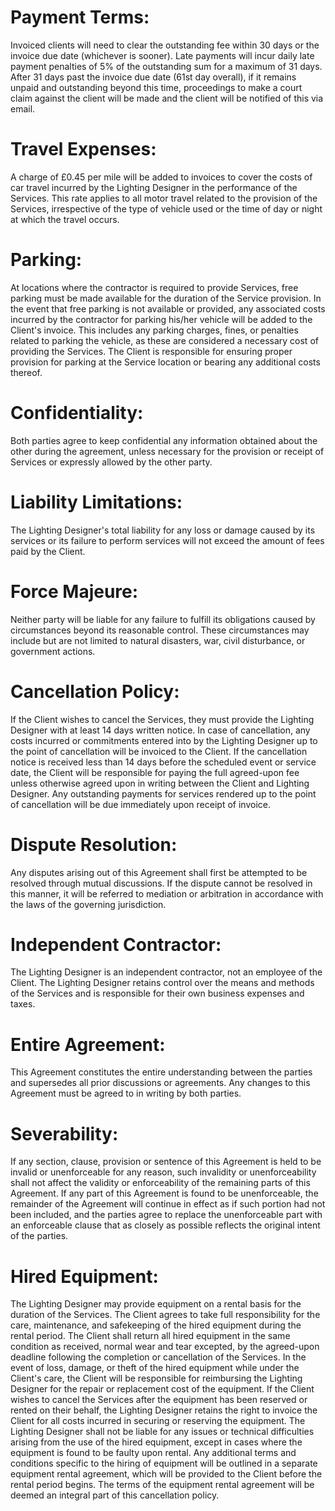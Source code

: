 # Payment Terms:

Invoiced clients will need to clear the outstanding fee within 30 days or the invoice due date (whichever is sooner).
Late payments will incur daily late payment penalties of 5% of the outstanding sum for a maximum of 31 days.
After 31 days past the invoice due date (61st day overall), if it remains unpaid and outstanding beyond this time, proceedings to make a court claim against the client will be made and the client will be notified of this via email.

# Travel Expenses:

A charge of £0.45 per mile will be added to invoices to cover the costs of car travel incurred by the Lighting Designer in the performance of the Services.
This rate applies to all motor travel related to the provision of the Services, irrespective of the type of vehicle used or the time of day or night at which the travel occurs.

# Parking:

At locations where the contractor is required to provide Services, free parking must be made available for the duration of the Service provision.
In the event that free parking is not available or provided, any associated costs incurred by the contractor for parking his/her vehicle will be added to the Client's invoice.
This includes any parking charges, fines, or penalties related to parking the vehicle, as these are considered a necessary cost of providing the Services.
The Client is responsible for ensuring proper provision for parking at the Service location or bearing any additional costs thereof.

# Confidentiality:

Both parties agree to keep confidential any information obtained about the other during the agreement, unless necessary for the provision or receipt of Services or expressly allowed by the other party.

# Liability Limitations:

The Lighting Designer's total liability for any loss or damage caused by its services or its failure to perform services will not exceed the amount of fees paid by the Client.

# Force Majeure:

Neither party will be liable for any failure to fulfill its obligations caused by circumstances beyond its reasonable control.
These circumstances may include but are not limited to natural disasters, war, civil disturbance, or government actions.

# Cancellation Policy:

If the Client wishes to cancel the Services, they must provide the Lighting Designer with at least 14 days written notice.
In case of cancellation, any costs incurred or commitments entered into by the Lighting Designer up to the point of cancellation will be invoiced to the Client.
If the cancellation notice is received less than 14 days before the scheduled event or service date, the Client will be responsible for paying the full agreed-upon fee unless otherwise agreed upon in writing between the Client and Lighting Designer.
Any outstanding payments for services rendered up to the point of cancellation will be due immediately upon receipt of invoice.

# Dispute Resolution:
 
Any disputes arising out of this Agreement shall first be attempted to be resolved through mutual discussions.
If the dispute cannot be resolved in this manner, it will be referred to mediation or arbitration in accordance with the laws of the governing jurisdiction.

# Independent Contractor:

The Lighting Designer is an independent contractor, not an employee of the Client.
The Lighting Designer retains control over the means and methods of the Services and is responsible for their own business expenses and taxes.

# Entire Agreement:

This Agreement constitutes the entire understanding between the parties and supersedes all prior discussions or agreements.
Any changes to this Agreement must be agreed to in writing by both parties.

# Severability:

If any section, clause, provision or sentence of this Agreement is held to be invalid or unenforceable for any reason, such invalidity or unenforceability shall not affect the validity or enforceability of the remaining parts of this Agreement.
If any part of this Agreement is found to be unenforceable, the remainder of the Agreement will continue in effect as if such portion had not been included, and the parties agree to replace the unenforceable part with an enforceable clause that as closely as possible reflects the original intent of the parties.

# Hired Equipment:

The Lighting Designer may provide equipment on a rental basis for the duration of the Services.
The Client agrees to take full responsibility for the care, maintenance, and safekeeping of the hired equipment during the rental period.
The Client shall return all hired equipment in the same condition as received, normal wear and tear excepted, by the agreed-upon deadline following the completion or cancellation of the Services.
In the event of loss, damage, or theft of the hired equipment while under the Client's care, the Client will be responsible for reimbursing the Lighting Designer for the repair or replacement cost of the equipment.
If the Client wishes to cancel the Services after the equipment has been reserved or rented on their behalf, the Lighting Designer retains the right to invoice the Client for all costs incurred in securing or reserving the equipment.
The Lighting Designer shall not be liable for any issues or technical difficulties arising from the use of the hired equipment, except in cases where the equipment is found to be faulty upon rental.
Any additional terms and conditions specific to the hiring of equipment will be outlined in a separate equipment rental agreement, which will be provided to the Client before the rental period begins.
The terms of the equipment rental agreement will be deemed an integral part of this cancellation policy.

